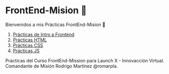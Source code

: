 # FrontEnd-Mision 🚀
Bienvenidos a mis Prácticas FrontEnd-Mision 🚀

1. [Prácticas de Intro a Frontend](https://github.com/JoseDelVallee/FrontEnd-Mision/tree/main/Pr%C3%A1ctica1)
2. [Prácticas HTML](https://github.com/JoseDelVallee/FrontEnd-Mision/tree/main/Pr%C3%A1ctica2)
3. [Prácticas CSS](https://github.com/JoseDelVallee/FrontEnd-Mision/tree/main/Pr%C3%A1ctica3)
4. [Prácticas JS](https://github.com/JoseDelVallee/FrontEnd-Mision/tree/main/Pr%C3%A1ctica4)


Practicas del Curso FrontEnd-Mission para Launch X - Innovacción Virtual. Comandante de Misión Rodrigo Martínez @romarpla.

